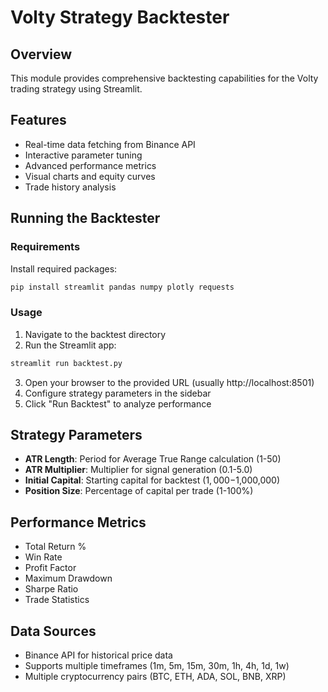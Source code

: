 # Volty Strategy Backtester

## Overview
This module provides comprehensive backtesting capabilities for the Volty trading strategy using Streamlit.

## Features
- Real-time data fetching from Binance API
- Interactive parameter tuning
- Advanced performance metrics
- Visual charts and equity curves
- Trade history analysis

## Running the Backtester

### Requirements
Install required packages:
```bash
pip install streamlit pandas numpy plotly requests
```

### Usage
1. Navigate to the backtest directory
2. Run the Streamlit app:
```bash
streamlit run backtest.py
```
3. Open your browser to the provided URL (usually http://localhost:8501)
4. Configure strategy parameters in the sidebar
5. Click "Run Backtest" to analyze performance

## Strategy Parameters
- **ATR Length**: Period for Average True Range calculation (1-50)
- **ATR Multiplier**: Multiplier for signal generation (0.1-5.0)
- **Initial Capital**: Starting capital for backtest ($1,000-$1,000,000)
- **Position Size**: Percentage of capital per trade (1-100%)

## Performance Metrics
- Total Return %
- Win Rate
- Profit Factor
- Maximum Drawdown
- Sharpe Ratio
- Trade Statistics

## Data Sources
- Binance API for historical price data
- Supports multiple timeframes (1m, 5m, 15m, 30m, 1h, 4h, 1d, 1w)
- Multiple cryptocurrency pairs (BTC, ETH, ADA, SOL, BNB, XRP)